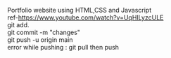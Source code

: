 Portfolio website using HTML,CSS and Javascript
<br>
ref-https://www.youtube.com/watch?v=UqHILyzcULE
<br>
git add. 
<br>
git commit -m "changes"
<br>
git push -u origin main
<br>
error while pushing : git pull    then push
